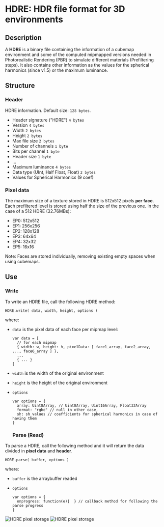# HDRE: HDR file format for 3D environments

## Description

A **HDRE** is a binary file containing the information of a cubemap environment and some of the computed mipmapped versions needed in Photorealistic Rendering (PBR) to simulate different materials (Prefiltering steps).  It also contains other information as the values for the spherical harmonics (since v1.5) or the maximum luminance.

## Structure

### Header

HDRE information. Default size: ```128 bytes```.

 * Header signature ("HDRE")                ```4 bytes```
 * Version                                  ```4 bytes```
 * Width                                    ```2 bytes```
 * Height                                   ```2 bytes```
 * Max file size                            ```2 bytes```
 * Number of channels                       ```1 byte```
 * Bits per channel                         ```1 byte```
 * Header size                              ```1 byte```
 * ...
 * Maximum luminance                        ```4 bytes```
 * Data type (UInt, Half Float, Float)      ```2 bytes```
 * Values for Spherical Harmonics (9 coef) 

### Pixel data

The maximum size of a texture stored in HDRE is 512x512 pixels **per face**. Each prefiltered level is stored using half the size of the previous one. In the case of a 512 HDRE (32.76MBs):

* EP0: 512x512
* EP1: 256x256
* EP2: 128x128
* EP3: 64x64
* EP4: 32x32
* EP5: 16x16

Note: Faces are stored individually, removing existing empty spaces when using cubemaps. 

## Use

### Write

To write an HDRE file, call the following HDRE method:

```
HDRE.write( data, width, height, options )
```

where:

* ```data``` is the pixel data of each face per mipmap level:

  ```
  var data = [
    // for each mipmap 
    { width: w, height: h, pixelData: [ face1_array, face2_array, ..., face6_array ] },
    ...
    { ... }
  ]
  ```

* ```width``` is the width of the original environment
* ```height``` is the height of the original environment
* ```options```

  ```
  var options = {
    array: Uint8Array, // Uint8Array, Uint16Array, Float32Array
    format: "rgbe" // null in other case,
    sh: sh_values // coefficients for spherical harmonics in case of having them
  }
  ```
  
  ### Parse (Read)

To parse a HDRE, call the following method and it will return the data divided in **pixel data** and **header**.

```
HDRE.parse( buffer, options )
```

where:

* ```buffer``` is the arraybuffer readed
* ```options```

  ```
  var options = {
    onprogress: function(e){  } // callback method for following the parse progress
  }
  ```

![HDRE pixel storage](https://webglstudio.org/users/arodriguez/screenshots/Untitled-2.jpg)
![HDRE pixel storage](https://webglstudio.org/users/arodriguez/screenshots/qud.jpg)
